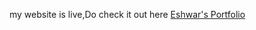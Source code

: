 my website is live,Do check it out here <a href="(https://portfolio-ruddy-one-73.vercel.app/)">Eshwar's Portfolio</a>
